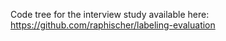 Code tree for the interview study available here: https://github.com/raphischer/labeling-evaluation
